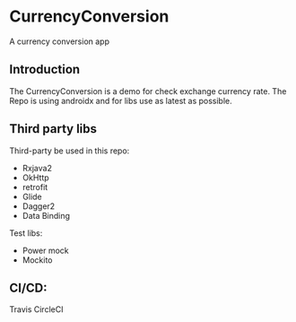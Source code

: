 # CurrencyConversion
A currency conversion app

## Introduction
The CurrencyConversion is a demo for check exchange currency rate. The Repo is using androidx and for libs use as latest as possible.

## Third party libs
Third-party be used in this repo:

- Rxjava2
- OkHttp
- retrofit
- Glide
- Dagger2
- Data Binding

Test libs:

- Power mock
- Mockito

## CI/CD:

Travis
CircleCI